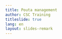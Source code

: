 ```yaml
---
title: Pouta management
author: CSC Training
titleslide: true
lang: en
layout: slides-remark
---
```

